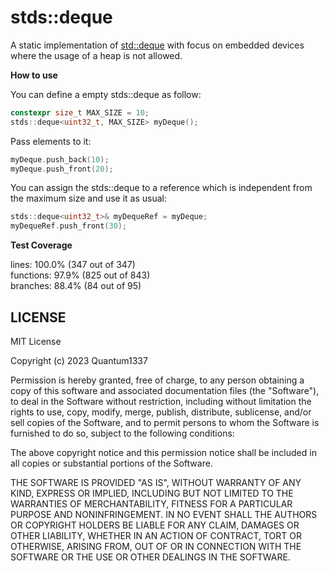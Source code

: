 # stds::deque
A static implementation of [std::deque](https://en.cppreference.com/w/cpp/container/deque) with
focus on embedded devices where the usage of a heap is not allowed.

**How to use**

You can define a empty stds::deque as follow:

```c++
constexpr size_t MAX_SIZE = 10;
stds::deque<uint32_t, MAX_SIZE> myDeque();
```

Pass elements to it:

```c++
myDeque.push_back(10);
myDeque.push_front(20);
```

You can assign the stds::deque to a reference which is independent 
from the maximum size and use it as usual:

```c++
stds::deque<uint32_t>& myDequeRef = myDeque;
myDequeRef.push_front(30);
```

**Test Coverage**

lines: 100.0% (347 out of 347)\
functions: 97.9% (825 out of 843)\
branches: 88.4% (84 out of 95)

## LICENSE

MIT License

Copyright (c) 2023 Quantum1337

Permission is hereby granted, free of charge, to any person obtaining a copy
of this software and associated documentation files (the "Software"), to deal
in the Software without restriction, including without limitation the rights
to use, copy, modify, merge, publish, distribute, sublicense, and/or sell
copies of the Software, and to permit persons to whom the Software is
furnished to do so, subject to the following conditions:

The above copyright notice and this permission notice shall be included in all
copies or substantial portions of the Software.

THE SOFTWARE IS PROVIDED "AS IS", WITHOUT WARRANTY OF ANY KIND, EXPRESS OR
IMPLIED, INCLUDING BUT NOT LIMITED TO THE WARRANTIES OF MERCHANTABILITY,
FITNESS FOR A PARTICULAR PURPOSE AND NONINFRINGEMENT. IN NO EVENT SHALL THE
AUTHORS OR COPYRIGHT HOLDERS BE LIABLE FOR ANY CLAIM, DAMAGES OR OTHER
LIABILITY, WHETHER IN AN ACTION OF CONTRACT, TORT OR OTHERWISE, ARISING FROM,
OUT OF OR IN CONNECTION WITH THE SOFTWARE OR THE USE OR OTHER DEALINGS IN THE
SOFTWARE.

